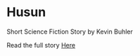 # Husun
Short Science Fiction Story by Kevin Buhler

Read the full story [Here](https://docs.google.com/viewer?url=https://github.com/kevbuh/husun/blob/main/Husun_Kevin_Buhler_May_2022.pdf)
